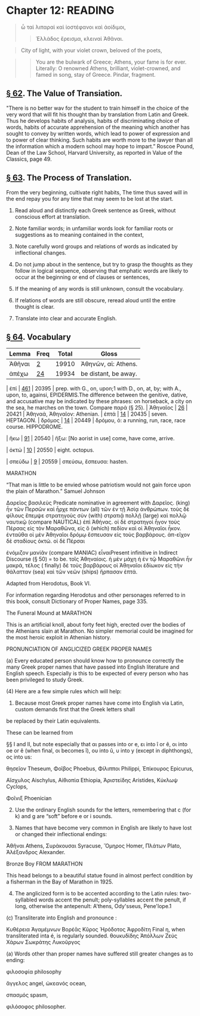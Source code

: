 # Chapter 12: READING 


> ὦ ταὶ λιπαραὶ καὶ ἰοστέφανοι καὶ ἀοίδιμοι,
>> Ἑλλάδος ἔρεισμα, κλειναὶ Ἀθᾶναι.


> City of light, with your violet crown, beloved of the poets,

>> You are the bulwark of Greece; Athens, your fame is for ever.
<quote>Literally:
O renowned Athens, brilliant, violet-crowned, and famed in song, stay of Greece.
>> Pindar, fragment.





## [§ 62](#para62). The Value of Transiation.


"There is no better wav
for the student to train himself in the choice of the very
word that will fit his thought than by translation from
Latin and Greek. Thus he develops habits of analysis,
habits of discriminating choice of words, habits of accurate
apprehension of the meaning which another has sought to
convey by written words, which lead to power of expression
and to power of clear thinking. Such habits are worth
more to the lawyer than all the information which a modern
school may hope to impart.” <note>Roscoe Pound, Dean of the Law School, Harvard University, as reported
in Value of the Classics, page 49.</note>

## [§ 63](#para63). The Process of Translation.


From the very beginning, cultivate right habits, The time thus saved will in
the end repay you for any time that may seem to be lost
at the start.

1. Read aloud and distinctly each Greek sentence as Greek,
without conscious effort at translation.

2. Note familiar words; in unfamiliar words look for familiar
roots or suggestions as to meaning contained in the context,


<pb n="37"/>

3. Note carefully word groups and relations of words as indicated by inflectional changes.

4. Do not jump about in the sentence, but try to grasp the
thoughts as they follow in logical sequence, observing that
emphatic words are likely to occur at the beginning or end of
clauses or sentences,

5. If the meaning of any words is still unknown, consult the
vocabulary.

6. If relations of words are still obscure, reread aloud until
the entire thought is clear.

7. Translate into clear and accurate English.

## [§ 64](#para64). Vocabulary
| Lemma | Freq | Total | Gloss |
| --- | --- | --- | -- |
| Ἀθῆναι | [2](https://github.com/gregorycrane/CrosbySchaeffer2.0/tree/main/chaps/vocpassages/Ἀθῆναι.md) | 19910 | Ἀθηνῶν, αἱ: Athens. 
| ἀπέχω | [24](https://github.com/gregorycrane/CrosbySchaeffer2.0/tree/main/chaps/vocpassages/ἀπέχω.md) | 19934 | be distant, be away. 

| ἐπί | [461](https://github.com/gregorycrane/CrosbySchaeffer2.0/tree/main/chaps/vocpassages/ἐπί.md) | 20395 | prep. with G., on, upon;1 with D., on, at, by; with A., upon, to, againsi, EPIDERMIS.<note>The difference between the genitive, dative, and accusative may be indicated by these phrases: on horseback, a city on the sea, he marches on the town. Compare παρά (§ 25).</note>
| Ἀθηναῖος | [26](https://github.com/gregorycrane/CrosbySchaeffer2.0/tree/main/chaps/vocpassages/Ἀθηναῖος.md) | 20421 | Ἀθηναά, Ἀθηναῖον: Athenian. 
| ἑπτά | [14](https://github.com/gregorycrane/CrosbySchaeffer2.0/tree/main/chaps/vocpassages/ἑπτά.md) | 20435 | seven. HEPTAGON.
| δρόμος | [14](https://github.com/gregorycrane/CrosbySchaeffer2.0/tree/main/chaps/vocpassages/δρόμος.md) | 20449 | δρόμου, ὁ: a running, run, race, race course. HIPPODROME.

| ἥκω | [91](https://github.com/gregorycrane/CrosbySchaeffer2.0/tree/main/chaps/vocpassages/ἥκω.md) | 20540 | ἥξω: [No aorist in use] come, have come, arrive.  

| ὀκτώ | [10](https://github.com/gregorycrane/CrosbySchaeffer2.0/tree/main/chaps/vocpassages/ὀκτώ.md) | 20550 | eight. octopus.

| σπεύδω | [9](https://github.com/gregorycrane/CrosbySchaeffer2.0/tree/main/chaps/vocpassages/σπεύδω.md) | 20559 | σπεύσω, ἔσπευσα: hasten.


<div type="textpart" subtype="para" n="65">


MARATHON



“That man is little to be envied whose patriotism would not gain force upon the plain of Marathon.”
Samuel Johnson

Δαρεῖος βασιλεὺς <note>Predicate nominative in agreement with Δαρεῖος.</note> (king) ἦν τῶν Περσῶν καὶ ἦρχε πάντων
(all) τῶν ἐν τῇ Ἀσίᾳ ἀνθρώπων. τοὺς δὲ φίλους ἔπεμψε
στρατηγοὺς σὺν (with) στρατιᾷ πολλῇ (large) καὶ πολλῷ ναυτικῷ (compare NAUTICAL) ἐπὶ Ἀθήνας. οἱ δὲ στρατηγοὶ ἦγον
τοὺς Πέρσας εἰς τὸν Μαραθῶνα, εἰς ὃ (which) πεδίον καὶ οἱ
Ἀθηναῖοι ἧκον. ἐνταῦθα οἱ μὲν Ἀθηναῖοι δρόμῳ ἔσπευσαν εἰς
τοὺς βαρβάρους. ἀπ-εῖχον δὲ σταδίους ὀκτώ. οἱ δὲ Πέρσαι

<pb n="38"/>

ἐνόμιζον μανίᾶν (compare MANIAC) εἶναι<note>Present infinitive in Indirect Discourse (§ 50) = to be.</note> τοῖς Ἀθηναίοις.
ἡ μὲν μάχη ἡ ἐν τῷ Μαραθῶνι ἦν μακρά, τέλος ( finally) δὲ
τοὺς βαρβάρους οἱ Ἀθηναῖοι ἐδίωκον εἰς τὴν θάλατταν (sea)
καὶ τῶν νεῶν (ships) ἥρπασαν ἑπτά.

Adapted from Herodotus, Book VI.

<note>For information regarding Herodotus and other personages referred to in
this book, consult Dictionary of Proper Names, page 335.</note>

The Funeral Mound at MARATHON

This is an artificial knoll, about forty feet high, erected over the bodies of
the Athenians slain at Marathon. No simpler memorial could be imagined
for the most heroic exploit in Athenian history.

<div type="textpart" subtype="para" n="66">


PRONUNCIATION OF ANGLICIZED GREEK PROPER NAMES

(a) Every educated person should know how to pronounce correctly the many Greek proper names that have
passed into English literature and English speech. Especially is this to be expected of every person who has been
privileged to study Greek.

(4) Here are a few simple rules which will help:

1. Because most Greek proper names have come into English via Latin, custom demands first that the Greek letters shall


<pb n="39"/>

be replaced by their Latin equivalents.



These can be learned from

§§ I and II, but note especially that
αι passes into  or e,
ει into î or ê,
οι into oe or ê
(when final, οι becomes î),
ου into û,
υ into y (except in diphthongs),
ος into us:

θησεῖον Theseum,
Φοῖβος Phoebus,
Φίλιπποι Philippi,
Ἐπίκουρος Epicurus,

Αἴσχυλος Aischylus,
Αἰθιοπία Ethiopia,
Ἀριστείδης Aristides,
Κύκλωψ Cyclops,

Φοῖνιξ Phoenician

2. Use the ordinary English sounds for the letters, remembering that c (for k) and g are “soft” before e or i sounds.

3. Names that have become  very common in English are likely to have lost or changed their inflectional endings:

Ἀθῆναι Athens,
Συράκουσαι Syracuse,
Ὅμηρος Homer,
Πλάτων Plato,
Ἀλέξανδρος Alexander.

Bronze Boy FROM MARATHON

This head belongs to a beautiful statue found in almost perfect condition by a fisherman in the Bay of Marathon in 1925.

4. The anglicized form is to
be accented according to the
Latin rules: two-syllabled
words accent the penult; poly-syllables accent the penult, if
long, otherwise the antepenult:
A'thens, Ody'sseus, Pene'lope.1

(c) Transliterate into English and pronounce :

Κυθέρεια
Ἀγαμέμνων
Βορέᾱς
Κῦρος
Ἡρόδοτος
Ἀφροδίτη <note>Final η, when transliterated inta é, is regularly sounded.</note>
θουκυδίδης
Ἀπόλλων
Ζεύς
Χάρων
Σωκράτης
Λυκοῦργος

(a) Words other than proper names have suffered still greater changes as to ending:

φιλοσοφία philosophy

ἄγγελος angel,
ὠκεανός ocean,


σπασμός spasm,



φιλόσοφος philosopher.

<pb n="40"/>



